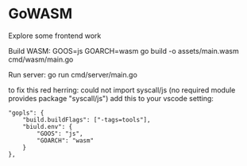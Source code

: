 # GoWASM
Explore some frontend work

Build WASM: 
GOOS=js GOARCH=wasm go build -o assets/main.wasm cmd/wasm/main.go

Run server:
go run cmd/server/main.go




to fix this red herring: could not import syscall/js (no required module provides package "syscall/js")
add this to your vscode setting:

    "gopls": {
        "build.buildFlags": ["-tags=tools"],
        "biuld.env": {
            "GOOS": "js",
            "GOARCH": "wasm"
        }
    },
